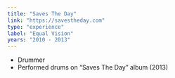 ```yaml
---
title: "Saves The Day"
link: "https://savestheday.com"
type: "experience"
label: "Equal Vision"
years: "2010 - 2013"
---
```


- Drummer
- Performed drums on “Saves The Day” album (2013)

